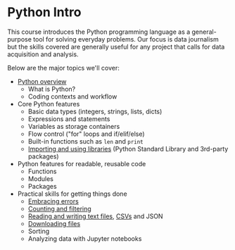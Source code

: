 # Python Intro

This course introduces the Python programming language as a general-purpose tool for solving everyday problems. Our focus is data journalism but the skills covered are generally useful for any project that calls for data acquisition and analysis.

Below are the major topics we'll cover:

* [Python overview](overview.md)
  * What is Python?
  * Coding contexts and workflow
* Core Python features
  * Basic data types (integers, strings, lists, dicts)
  * Expressions and statements
  * Variables as storage containers
  * Flow control ("for" loops and if/elif/else)
  * Built-in functions such as `len` and `print`
  * [Importing and using libraries](libraries.md) (Python Standard Library and 3rd-party packages)
* Python features for readable, reusable code
  * Functions
  * Modules
  * Packages
* Practical skills for getting things done
  * [Embracing errors](embracing_errors.md)
  * [Counting and filtering](count_filter.md)
  * [Reading and writing text files](file_io.md), [CSVs](csv.md) and JSON
  * [Downloading files](remote_files.md)
  * Sorting
  * Analyzing data with Jupyter notebooks